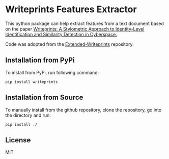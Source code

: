 # Writeprints Features Extractor

This python package can help extract features from a text document based on the paper [Writeprints: A Stylometric Approach to
Identity-Level Identification and Similarity
Detection in Cyberspace.](https://www.scss.tcd.ie/Khurshid.Ahmad/Research/Sentiments/K_Teams_Buchraest/a7-abbasi.pdf)

Code was adopted from the [Extended-Writeprints](https://github.com/asad1996172/Extended-Writeprints) repository.

## Installation from PyPi
To install from PyPi, run following command:
```
pip install writeprints
```
## Installation from Source
To manually install from the github repository, clone the repository, go into the directory and run:
```
pip install ./
```
License
----

MIT